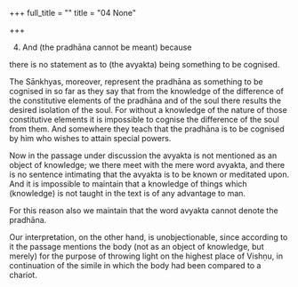+++
full_title = ""
title = "04 None"

+++


4. And (the pradhāna cannot be meant) because

there is no statement as to (the avyakta) being something to be cognised.

The Sānkhyas, moreover, represent the pradhāna as something to be cognised in so far as they say that from the knowledge of the difference of the constitutive elements of the pradhāna and of the soul there results the desired isolation of the soul. For without a knowledge of the nature of those constitutive elements it is impossible to cognise the difference of the soul from them. And somewhere they teach that the pradhāna is to be cognised by him who wishes to attain special powers.

Now in the passage under discussion the avyakta is not mentioned as an object of knowledge; we there meet with the mere word avyakta, and there is no sentence intimating that the avyakta is to be known or meditated upon. And it is impossible to maintain that a knowledge of things which (knowledge) is not taught in the text is of any advantage to man.

For this reason also we maintain that the word avyakta cannot denote the pradhāna.

Our interpretation, on the other hand, is unobjectionable, since according to it the passage mentions the body (not as an object of knowledge, but merely) for the purpose of throwing light on the highest place of Vishṇu, in continuation of the simile in which the body had been compared to a chariot.

